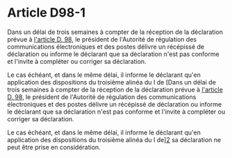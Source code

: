 # Article D98-1

Dans un délai de trois semaines à compter de la réception de la déclaration prévue à [l'article D. 98,][1] le président de l'Autorité de régulation des communications électroniques et des postes délivre un récépissé de déclaration ou informe le déclarant que sa déclaration n'est pas conforme et l'invite à compléter ou corriger sa déclaration. 

Le cas échéant, et dans le même délai, il informe le déclarant qu'en application des dispositions du troisième alinéa du I de [Dans un délai de trois semaines à compter de la réception de la déclaration prévue à [l'article D. 98,][1] le président de l'Autorité de régulation des communications électroniques et des postes délivre un récépissé de déclaration ou informe le déclarant que sa déclaration n'est pas conforme et l'invite à compléter ou corriger sa déclaration. 

Le cas échéant, et dans le même délai, il informe le déclarant qu'en application des dispositions du troisième alinéa du I de][2] sa déclaration ne peut être prise en considération.

 [1]: /affichCodeArticle.do?cidTexte=LEGITEXT000006070987&idArticle=LEGIARTI000006464155&dateTexte=&categorieLien=cid
 [2]: /affichCodeArticle.do?cidTexte=LEGITEXT000006070987&idArticle=LEGIARTI000006465743&dateTexte=&categorieLien=cid